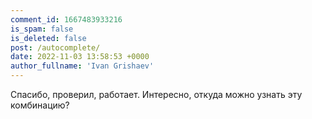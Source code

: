 ```yaml
---
comment_id: 1667483933216
is_spam: false
is_deleted: false
post: /autocomplete/
date: 2022-11-03 13:58:53 +0000
author_fullname: 'Ivan Grishaev'
---
```


Спасибо, проверил, работает. Интересно, откуда можно узнать эту комбинацию?
